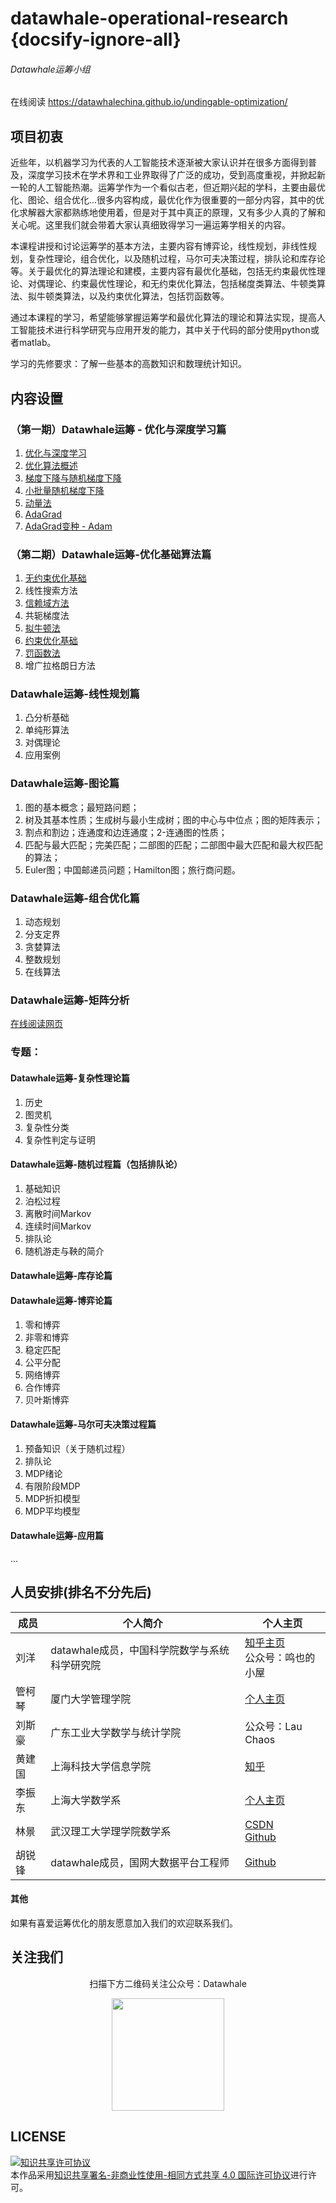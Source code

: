 # datawhale-operational-research {docsify-ignore-all}
###### Datawhale运筹小组

在线阅读 https://datawhalechina.github.io/undingable-optimization/

## 项目初衷

近些年，以机器学习为代表的人工智能技术逐渐被大家认识并在很多方面得到普及，深度学习技术在学术界和工业界取得了广泛的成功，受到高度重视，并掀起新一轮的人工智能热潮。运筹学作为一个看似古老，但近期兴起的学科，主要由最优化、图论、组合优化...很多内容构成，最优化作为很重要的一部分内容，其中的优化求解器大家都熟练地使用着，但是对于其中真正的原理，又有多少人真的了解和关心呢。这里我们就会带着大家认真细致得学习一遍运筹学相关的内容。

本课程讲授和讨论运筹学的基本方法，主要内容有博弈论，线性规划，非线性规划，复杂性理论，组合优化，以及随机过程，马尔可夫决策过程，排队论和库存论等。关于最优化的算法理论和建模，主要内容有最优化基础，包括无约束最优性理论、对偶理论、约束最优性理论，和无约束优化算法，包括梯度类算法、牛顿类算法、拟牛顿类算法，以及约束优化算法，包括罚函数等。

通过本课程的学习，希望能够掌握运筹学和最优化算法的理论和算法实现，提高人工智能技术进行科学研究与应用开发的能力，其中关于代码的部分使用python或者matlab。

学习的先修要求：了解一些基本的高数知识和数理统计知识。



## 内容设置

### （第一期）Datawhale运筹 - 优化与深度学习篇

1. [优化与深度学习](./第一期/Chapter1.优化与深度学习.md)
2. [优化算法概述](./第一期/Chapter2.优化算法概述.md)
3. [梯度下降与随机梯度下降](./第一期/Chapter3.梯度下降与随机梯度下降.md)
4. [小批量随机梯度下降](./第一期/Chapter4.MBGD.md)
5. [动量法](./第一期/Chapter5.Momentum.md)
6. [AdaGrad](./第一期/Chapter6.AdaGrad.md)
7. [AdaGrad变种 - Adam](./第一期/Chapter7.Adam.md)



### （第二期）Datawhale运筹-优化基础算法篇

1. [无约束优化基础](./第二期/无约束优化基础.md)
2. 线性搜索方法
3. [信赖域方法]((./第二期/信赖域方法.md))
4. 共轭梯度法
5. [拟牛顿法](./第二期/拟牛顿法.md)
6. [约束优化基础]((./第二期/约束优化基础.md))
7. [罚函数法](./第二期/罚函数法.md)
8. 增广拉格朗日方法



### Datawhale运筹-线性规划篇

1. 凸分析基础
2. 单纯形算法
3. 对偶理论
4. 应用案例



### Datawhale运筹-图论篇

1. 图的基本概念；最短路问题；
2. 树及其基本性质；生成树与最小生成树；图的中心与中位点；图的矩阵表示；
3. 割点和割边；连通度和边连通度；2-连通图的性质；
4. 匹配与最大匹配；完美匹配；二部图的匹配；二部图中最大匹配和最大权匹配的算法；
5. Euler图；中国邮递员问题；Hamilton图；旅行商问题。



### Datawhale运筹-组合优化篇

1. 动态规划
2. 分支定界
3. 贪婪算法
4. 整数规划
5. 在线算法



### Datawhale运筹-矩阵分析

[在线阅读网页](https://liu-yang-maker.github.io/matrix-analysis/)



### 专题：

#### Datawhale运筹-复杂性理论篇

1. 历史
2. 图灵机
3. 复杂性分类
4. 复杂性判定与证明

#### Datawhale运筹-随机过程篇（包括排队论）

1. 基础知识
2. 泊松过程
3. 离散时间Markov 
4. 连续时间Markov
5. 排队论
6. 随机游走与鞅的简介



#### Datawhale运筹-库存论篇



#### Datawhale运筹-博弈论篇

1. 零和博弈
2. 非零和博弈
3. 稳定匹配
4. 公平分配
5. 网络博弈
6. 合作博弈
7. 贝叶斯博弈



#### Datawhale运筹-马尔可夫决策过程篇

1. 预备知识（关于随机过程）
2. 排队论
3. MDP绪论
4. 有限阶段MDP
5. MDP折扣模型
6. MDP平均模型



#### Datawhale运筹-应用篇

...



## 人员安排(排名不分先后)

| 成员   | 个人简介                                      | 个人主页                                                     |
| ------ | --------------------------------------------- | ------------------------------------------------------------ |
| 刘洋   | datawhale成员，中国科学院数学与系统科学研究院 | [知乎主页](https://www.zhihu.com/people/ming-ren-19-34)<br />公众号：鸣也的小屋 |
| 管柯琴 | 厦门大学管理学院                              | [个人主页](https://www.yangsuoly.com/)                       |
| 刘斯豪 | 广东工业大学数学与统计学院                    | 公众号：Lau Chaos                                            |
| 黄建国 | 上海科技大学信息学院                          | [知乎](https://www.zhihu.com/people/ding-jian-cai-niao-91)   |
| 李振东 | 上海大学数学系                                | [个人主页](dmax13.ltd)                                       |
| 林景   | 武汉理工大学理学院数学系                      | [CSDN](https://blog.csdn.net/linjing_zyq)<br />[Github](https://github.com/linjing-lab) |
| 胡锐锋 | datawhale成员，国网大数据平台工程师           | [Github](https://github.com/Relph1119)                       |

#### 其他

如果有喜爱运筹优化的朋友愿意加入我们的欢迎联系我们。



## 关注我们

<div align=center>
<p>扫描下方二维码关注公众号：Datawhale</p>
<img src="https://raw.githubusercontent.com/datawhalechina/pumpkin-book/master/res/qrcode.jpeg" width = "180" height = "180">
</div>

## LICENSE

<a rel="license" href="http://creativecommons.org/licenses/by-nc-sa/4.0/"><img alt="知识共享许可协议" style="border-width:0" src="https://img.shields.io/badge/license-CC%20BY--NC--SA%204.0-lightgrey" /></a><br />本作品采用<a rel="license" href="http://creativecommons.org/licenses/by-nc-sa/4.0/">知识共享署名-非商业性使用-相同方式共享 4.0 国际许可协议</a>进行许可。
